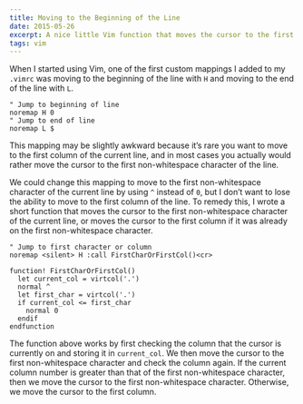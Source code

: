 ```yaml
---
title: Moving to the Beginning of the Line
date: 2015-05-26
excerpt: A nice little Vim function that moves the cursor to the first non-whitespace character on the current line, or the first column if it was already on the first character.
tags: vim
---
```


When I started using Vim, one of the first custom mappings I added to my
`.vimrc` was moving to the beginning of the line with `H` and moving to the end
of the line with `L`.

~~~vim
" Jump to beginning of line
noremap H 0
" Jump to end of line
noremap L $
~~~

This mapping may be slightly awkward because it’s rare you want to move to the
first column of the current line, and in most cases you actually would rather
move the cursor to the first non-whitespace character of the line.

We could change this mapping to move to the first non-whitespace character of
the current line by using `^` instead of `0`, but I don’t want to lose the
ability to move to the first column of the line. To remedy this, I wrote a
short function that moves the cursor to the first non-whitespace character of
the current line, or moves the cursor to the first column if it was already on
the first non-whitespace character.

~~~vim
" Jump to first character or column
noremap <silent> H :call FirstCharOrFirstCol()<cr>

function! FirstCharOrFirstCol()
  let current_col = virtcol('.')
  normal ^
  let first_char = virtcol('.')
  if current_col <= first_char
    normal 0
  endif
endfunction
~~~

The function above works by first checking the column that the cursor is
currently on and storing it in `current_col`. We then move the cursor to the
first non-whitespace character and check the column again. If the current
column number is greater than that of the first non-whitespace character, then
we move the cursor to the first non-whitespace character. Otherwise, we move
the cursor to the first column.

